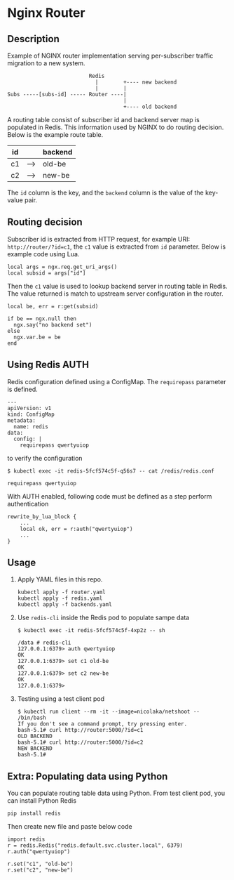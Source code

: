 # Nginx Router

## Description

Example of NGINX router implementation serving per-subscriber traffic migration to a new system. 

```
                          Redis
                            |        +---- new backend
                            |        |
Subs -----[subs-id] ----- Router ----|
                                     |
                                     +---- old backend

```

A routing table consist of subscriber id and backend server map is populated in Redis. This information used by NGINX to do routing decision. Below is the example route table.

|id||backend|
|-|-|-|
|c1|-->|old-be|
|c2|-->|new-be|

The `id` column is the key, and the `backend` column is the value of the key-value pair.

## Routing decision

Subscriber id is extracted from HTTP request, for example URI: `http://router/?id=c1`, the `c1` value is extracted from `id` parameter.
Below is example code using Lua.

```
local args = ngx.req.get_uri_args()
local subsid = args["id"]
```

Then the `c1` value is used to lookup backend server in routing table in Redis. The value returned is match to upstream server configuration in the router.

```
local be, err = r:get(subsid)

if be == ngx.null then
  ngx.say("no backend set")
else
  ngx.var.be = be
end
```

## Using Redis AUTH

Redis configuration defined using a ConfigMap. The `requirepass` parameter is defined.

```
---
apiVersion: v1
kind: ConfigMap
metadata:
  name: redis
data:
  config: |
    requirepass qwertyuiop
```

to verify the configuration

```
$ kubectl exec -it redis-5fcf574c5f-q56s7 -- cat /redis/redis.conf

requirepass qwertyuiop
```

With AUTH enabled, following code must be defined as a step perform authentication

```
rewrite_by_lua_block {
    ...
    local ok, err = r:auth("qwertyuiop")
    ...
}
```

## Usage

1. Apply YAML files in this repo.
    ```
    kubectl apply -f router.yaml
    kubectl apply -f redis.yaml
    kubectl apply -f backends.yaml
    ```
1. Use `redis-cli` inside the Redis pod to populate sampe data
    
    ```
    $ kubectl exec -it redis-5fcf574c5f-4xp2z -- sh
    
    /data # redis-cli
    127.0.0.1:6379> auth qwertyuiop
    OK
    127.0.0.1:6379> set c1 old-be
    OK
    127.0.0.1:6379> set c2 new-be
    OK
    127.0.0.1:6379> 
    ```
1. Testing using a test client pod

    ```
    $ kubectl run client --rm -it --image=nicolaka/netshoot -- /bin/bash
    If you don't see a command prompt, try pressing enter.
    bash-5.1# curl http://router:5000/?id=c1
    OLD BACKEND
    bash-5.1# curl http://router:5000/?id=c2
    NEW BACKEND
    bash-5.1# 
    ```

## Extra: Populating data using Python

You can populate routing table data using Python. From test client pod, you can install Python Redis 

```
pip install redis
```

Then create new file and paste below code

```
import redis
r = redis.Redis("redis.default.svc.cluster.local", 6379)
r.auth("qwertyuiop")

r.set("c1", "old-be")
r.set("c2", "new-be")
```